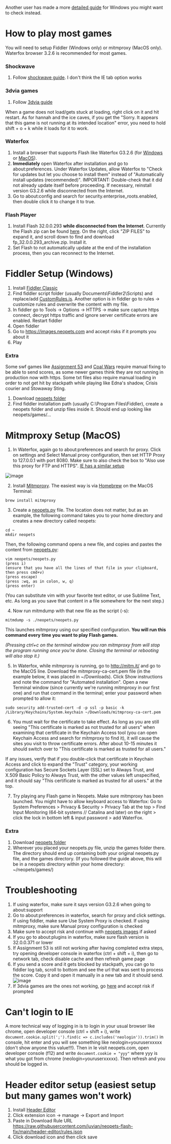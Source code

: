 Another user has made a more [detailed guide](https://github.com/themrrobert/neopets-flash-fix-windows-10) for Windows you might want to check instead.

# How to play most games

You will need to setup Fiddler (Windows only) or mitmproxy (MacOS only). Waterfox browser 3.2.6 is recommended for most games.

### Shockwave
1. Follow [shockwave guide](https://www.youtube.com/watch?v=LdkiSc5TNL0). I don't think the IE tab option works

### 3dvia games

1. Follow [3dvia guide](https://www.youtube.com/watch?v=NH8WfY7MvU4)

When a game does not load/gets stuck at loading, right click on it and hit restart. As for hannah and the ice caves, if you get the "Sorry. It appears that this game is not running at its intended location" error, you need to hold shift + o + k while it loads for it to work. 

### Waterfox

1. Install a browser that supports Flash like Waterfox G3.2.6 (for [Windows](https://cdn.waterfox.net/releases/win64/installer/Waterfox%20G3.2.6%20Setup.exe) or [MacOS](https://cdn.waterfox.net/releases/osx64/installer/Waterfox%20G3.2.6%20Setup.dmg)).
2. **Immediately** open Waterfox after installation and go to about:preferences. Under Waterfox Updates, allow Waterfox to "Check for updates but let you choose to install them" instead of "Automatically install updates (recommended)". IMPORTANT: Double-check that it did not already update itself before proceeding. If necessary, reinstall version G3.2.6 while disconnected from the Internet.
3. Go to about:config and search for security.enterprise_roots.enabled, then double click it to change it to true.

### Flash Player

1. Install Flash 32.0.0.293 **while disconnected from the Internet**. Currently the Flash zip can be found [here](https://archive.org/details/flashplayerarchive). On the right, click "ZIP FILES" to expand it, and scroll down to find and download fp_32.0.0.293_archive.zip. Install it.
2. Set Flash to not automatically update at the end of the installation process, then you can reconnect to the Internet.

# Fiddler Setup (Windows)

1. Install [Fiddler Classic](https://www.telerik.com/download/fiddler)
2. Find fiddler script folder (usually Documents\Fiddler2\Scripts) and replace/add [CustomRules.js](/fiddler/CustomRules.js). Another option is in fiddler go to rules -> customize rules and overwrite the content with my file. 
3. In fiddler go to Tools -> Options -> HTTPS -> make sure capture https connect, decrypt https traffic and ignore server certificate errors are enabled. Restart fiddler 
4. Open fiddler
5. Go to https://images.neopets.com and accept risks if it prompts you about it
5. Play

### Extra

Some swf games like [Assignment 53](https://www.neopets.com/games/game.phtml/?game_id=1347&size=regular&quality=high&play=true) and [Coal Wars](https://www.neopets.com/games/game.phtml?game_id=1370&size=regular&quality=high&play=true) require manual fixing to be able to send scores, as some newer games think they are not running in production now with https. Some txt files also require manual loading in order to not get hit by stackpath while playing like Edna's shadow, Crisis courier and Stowaway Sting.

1. Download [neopets folder](https://download-directory.github.io/?url=https://github.com/juvian/neopets-flash-fix/tree/main/neopets)
2. Find fiddler installation path (usually C:\Program Files\Fiddler), create a neopets folder and unzip files inside it. Should end up looking like neopets/games/...

# Mitmproxy Setup (MacOS)
1. In Waterfox, again go to about:preferences and search for proxy. Click on settings and Select Manual proxy configuration, then set HTTP Proxy to 127.0.0.1 with port 8080. Make sure to also check the box to "Also use this proxy for FTP and HTTPS". [IE has a similar setup](https://docs.microsoft.com/en-us/troubleshoot/developer/browsers/connectivity-navigation/use-proxy-servers-with-ie)

![image](https://user-images.githubusercontent.com/5660396/185045695-d6c32114-e096-4533-8e16-1e0eaaadfa66.png)

2. Install [Mitmproxy](https://mitmproxy.org/). The easiest way is via [Homebrew](https://brew.sh/) on the MacOS Terminal:
```
brew install mitmproxy
```
3. Create a [neopets.py](/mitmproxy/neopets.py) file. The location does not matter, but as an example, the following command takes you to your home directory and creates a new directory called neopets:
```
cd ~
mkdir neopets
```
Then, the following command opens a new file, and copies and pastes the content from [neopets.py](/mitmproxy/neopets.py):
```
vim neopets/neopets.py
(press i)
(ensure that you have all the lines of that file in your clipboard, then press cmd+v)
(press escape)
(press :wq, as in colon, w, q)
(press enter)
```
(You can substitute vim with your favorite text editor, or use Sublime Text, etc. As long as you save that content in a file somewhere for the next step.)

4. Now run mitmdump with that new file as the script (-s):
```
mitmdump -s ./neopets/neopets.py
```
This launches mitmproxy using our specified configuration. **You will run this command every time you want to play Flash games.**

*(Pressing ctrl+c on the terminal window you ran mitmproxy from will stop the program running once you're done. Closing the terminal or rebooting will also stop it.)*

5. In Waterfox, while mitmproxy is running, go to http://mitm.it/ and go to the MacOS line. Download the mitmproxy-ca-cert.pem file (in the example below, it was placed in ~/Downloads). Click Show instructions and note the command for "Automated installation". Open a new Terminal window (since currently we're running mitmproxy in our first one) and run that command in the terminal; enter your password when prompted to allow it:
```
sudo security add-trusted-cert -d -p ssl -p basic -k /Library/Keychains/System.keychain ~/Downloads/mitmproxy-ca-cert.pem
```

6. You must wait for the certificate to take effect. As long as you are still seeing "This certificate is marked as not trusted for all users" when examining that certificate in the Keychain Access tool (you can open Keychain Access and search for mitmproxy to find it), it will cause the sites you visit to throw certificate errors. After about 10-15 minutes it should switch over to "This certificate is marked as trusted for all users." 

If any issues, verify that if you double-click that certificate in Keychain Access and click to expand the "Trust" category, your working configuration has Secure Sockets Layer (SSL) set to Always Trust, and X.509 Basic Policy to Always Trust, with the other values left unspecified, and it should say "This certificate is marked as trusted for all users." at the top.

7. Try playing any Flash game in Neopets. Make sure mitmproxy has been launched. You might have to allow keyboard access to Waterfox: Go to System Preferences > Privacy & Security > Privacy Tab at the top > Find Input Monitoring (64-bit systems // Catalina and later) on the right > click the lock in bottom left & input password > add WaterFox.

### Extra

1. Download [neopets folder](https://download-directory.github.io/?url=https://github.com/juvian/neopets-flash-fix/tree/main/neopets)
2. Wherever you placed your neopets.py file, unzip the games folder there. The directory should end up containing both your original neopets.py file, and the games directory. (If you followed the guide above, this will be in a neopets directory within your home directory: ~/neopets/games/)

# Troubleshooting 
1. If using waterfox, make sure it says version G3.2.6 when going to about:support
2. Go to about:preferences in waterfox, search for proxy and click settings. If using fiddler, make sure Use System Proxy is checked. If using mitmproxy, make sure Manual proxy configuration is checked
3. Make sure to accept risk and continue with [neopets images](https://images.neopets.com/) if asked
4. If you go to about:plugins in waterfox, make sure flash version is 32.0.0.371 or lower
5. If Assignment 53 is still not working after having completed extra steps, try opening developer console in waterfox (ctrl + shift + i), then go to network tab, check disable cache and then refresh game page
6. If you send a score and it gets blocked by stackpath, you can go to fiddler log tab, scroll to bottom and see the url that was sent to process the score. Copy it and open it manually in a new tab and it should send. 
![image](https://user-images.githubusercontent.com/5660396/210623327-1adcdbbc-e998-49b4-b5b3-a026feef87d2.png)
7. If 3dvia games are the ones not working, go [here](https://3dlifeplayer.dl.3dvia.com/player/install/3DLifePlayer.js) and accept risk if prompted

# Can't login to IE
A more technical way of logging in is to login in your usual browser like chrome, open developer console (ctrl + shift + i), write `document.cookie.split(';').find(c => c.includes('neologin')).trim()` in console, hit enter and you will see something like neologin=youruserxxxxx (don't show anyone this value!!!).
Then in Ie visit neopets.com, open developer console (f12) and write `document.cookie = "yyy"` where yyy is what you got from chrome (neologin=youruserxxxxx). Then refresh and you should be logged in.

# Header editor setup (easiest setup but many games won't work)

1. Install [Header Editor](https://addons.mozilla.org/en-US/firefox/addon/header-editor/?utm_source=addons.mozilla.org&utm_medium=referral&utm_content=search)
2. Click extension icon -> manage -> Export and Import
3. Paste in Download Rule URL https://raw.githubusercontent.com/juvian/neopets-flash-fix/main/header-editor/rules.json
4. Click download icon and then click save
